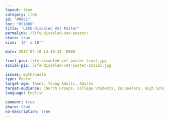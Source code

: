 ```yaml
---
layout: item
category: item
id: "#0051"
loc: "051000"
title: "LIFE-Disabled Vet Poster"
permalink: /life-disabled-vet-poster/
store: true
size: '12″ x 18″'

date: 2017-04-10 14:19:33 -0500

front-pic: life-disabled-vet-poster-front.jpg
social-pic: life-disabled-vet-poster-social.jpg

issues: Euthanasia
type: Poster
target-age: Teens, Young Adults, Adults
target-audience: Church Groups, College Students, Counselors, High School Students
language: English

comment: true
share: true
no-description: true
---
```

